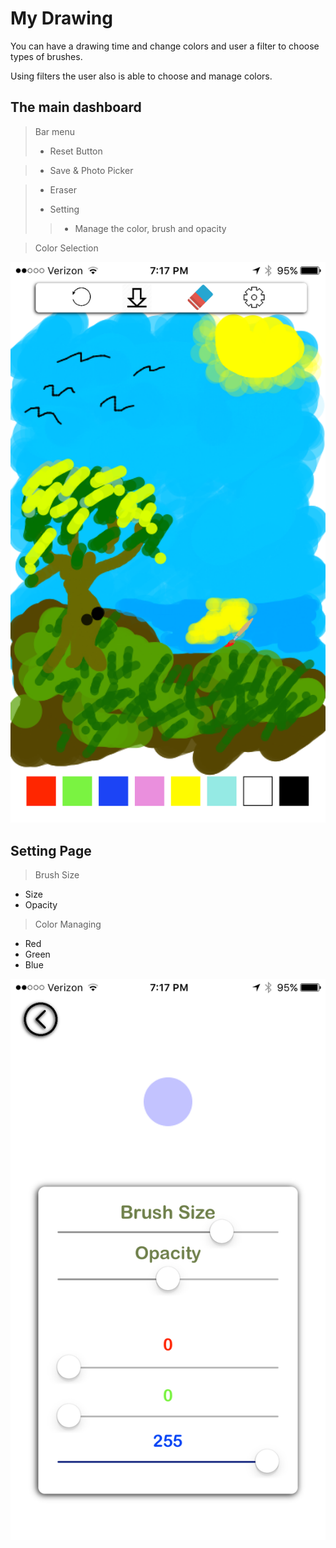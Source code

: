 # My Drawing

You can have a drawing time and change colors and user a filter to choose types of brushes.

Using filters the user also is able to choose and manage colors.
## The main dashboard
> Bar menu
> * Reset Button
 
> * Save & Photo Picker
 
> * Eraser
> > 
> * Setting 
> > 
> > * Manage the color, brush and opacity

> Color Selection


![Alt Image Text](images/main.PNG)

## Setting Page
> Brush Size 
> 
* Size
* Opacity

> Color Managing
> 
* Red
* Green
* Blue

![Alt Image Text](images/filter.PNG)
 

